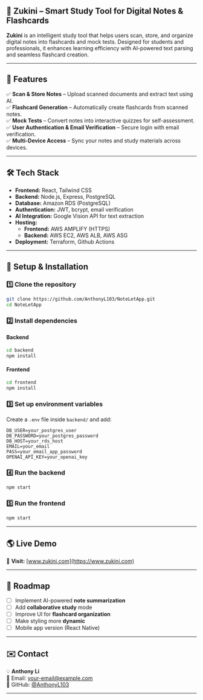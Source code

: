 ## 🌱 Zukini – Smart Study Tool for Digital Notes & Flashcards  
**Zukini** is an intelligent study tool that helps users scan, store, and organize digital notes into flashcards and mock tests. Designed for students and professionals, it enhances learning efficiency with AI-powered text parsing and seamless flashcard creation.

---

## 🚀 **Features**
✅ **Scan & Store Notes** – Upload scanned documents and extract text using AI.  
✅ **Flashcard Generation** – Automatically create flashcards from scanned notes.  
✅ **Mock Tests** – Convert notes into interactive quizzes for self-assessment.  
✅ **User Authentication & Email Verification** – Secure login with email verification.  
✅ **Multi-Device Access** – Sync your notes and study materials across devices.  

---

## 🛠️ **Tech Stack**
- **Frontend:** React, Tailwind CSS  
- **Backend:** Node.js, Express, PostgreSQL  
- **Database:** Amazon RDS (PostgreSQL)  
- **Authentication:** JWT, bcrypt, email verification  
- **AI Integration:** Google Vision API for text extraction  
- **Hosting:**  
  - **Frontend:** AWS AMPLIFY (HTTPS)  
  - **Backend:** AWS EC2, AWS ALB, AWS ASG
- **Deployment:** Terraform, Github Actions

---

## 🔧 **Setup & Installation**
### **1️⃣ Clone the repository**
```bash
git clone https://github.com/AnthonyL103/NoteLetApp.git
cd NoteLetApp
```

### **2️⃣ Install dependencies**
#### **Backend**
```bash
cd backend
npm install
```

#### **Frontend**
```bash
cd frontend
npm install
```

### **3️⃣ Set up environment variables**
Create a `.env` file inside `backend/` and add:
```
DB_USER=your_postgres_user
DB_PASSWORD=your_postgres_password
DB_HOST=your_rds_host
EMAIL=your_email
PASS=your_email_app_password
OPENAI_API_KEY=your_openai_key
```

### **4️⃣ Run the backend**
```bash
npm start
```

### **5️⃣ Run the frontend**
```bash
npm start
```

---

## 🌎 **Live Demo**
🚀 **Visit:** [www.zukini.com](https://www.zukini.com)

---

## 🎯 **Roadmap**
- [ ] Implement AI-powered **note summarization**  
- [ ] Add **collaborative study** mode  
- [ ] Improve UI for **flashcard organization**
- [ ] Make styling more **dynamic**
- [ ] Mobile app version (React Native)  

---

## ✉️ **Contact**
💡 **Anthony Li**  
📧 Email: [your-email@example.com](mailto:your-email@example.com)  
🔗 GitHub: [@AnthonyL103](https://github.com/AnthonyL103)  

---
